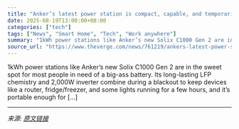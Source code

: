 ```yaml
---
title: "Anker’s latest power station is compact, capable, and temporarily cheap"
date: 2025-08-19T13:00:00+08:00
categories: ["tech"]
tags: ["News", "Smart Home", "Tech", "Work anywhere"]
summary: "1kWh power stations like Anker’s new Solix C1000 Gen 2 are in the sweet spot for most people in need of a big-ass battery. Its long-lasting LFP chemistry and 2,000W inverter combine during a blackout "
source_url: "https://www.theverge.com/news/761219/ankers-latest-power-station-is-compact-capable-and-temporarily-cheap"
---
```


1kWh power stations like Anker’s new Solix C1000 Gen 2 are in the sweet spot for most people in need of a big-ass battery. Its long-lasting LFP chemistry and 2,000W inverter combine during a blackout to keep devices like a router, fridge/freezer, and some lights running for a few hours, and it’s portable enough for [&#8230;]

---

*来源: [原文链接](https://www.theverge.com/news/761219/ankers-latest-power-station-is-compact-capable-and-temporarily-cheap)*
